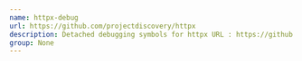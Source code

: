 ```yaml
---
name: httpx-debug
url: https://github.com/projectdiscovery/httpx
description: Detached debugging symbols for httpx URL : https://github.
group: None
---
```

